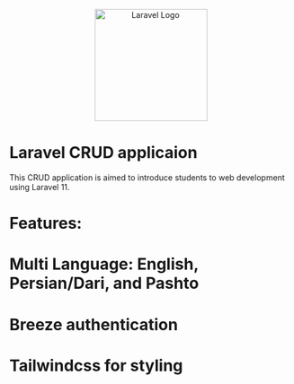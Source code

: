 <p align="center"><a href="https://laravel.com" target="_blank"><img src="https://raw.githubusercontent.com/laravel/art/master/logo-lockup/5%20SVG/2%20CMYK/1%20Full%20Color/laravel-logolockup-cmyk-red.svg" width="200" alt="Laravel Logo"></a></p>

# Laravel CRUD applicaion
This CRUD application is aimed to introduce students to web development using Laravel 11.
# Features:
# Multi Language: English, Persian/Dari, and Pashto
# Breeze authentication
# Tailwindcss for styling
